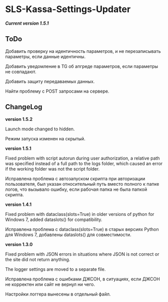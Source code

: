 # SLS-Kassa-Settings-Updater

**_Current version 1.5.1_**


## ToDo

Добавить проверку на идентичность параметров, и не перезаписывать параметры, если данные идентичны.

Добавить уведомление в TG об апгреде параметров, если параметры не совпадают.

Добавить защиту передаваемых данных.

Найти проблему с POST запросами на сервере.


## ChangeLog

**version 1.5.2**

Launch mode changed to hidden.

Режим запуска изменен на скрытый.


**version 1.5.1**

Fixed problem with script autorun during user authorization, a relative path was specified instead of a full 
path to the logs folder, which caused an error if the working folder was not the script folder.

Исправлена проблема с автозапуском скрипта при авторизации пользователя, был указан относительный путь вместо 
полного к папке логов, что вызывало ошибку, если рабочая папка не была папкой скрипта.


**version 1.4.1**

Fixed problem with dataclass(slots=True) in older versions of python for Windows 7, added dataslots() 
for compatibility.

Исправлена проблема с dataclass(slots=True) в старых версиях Python для Windows 7, добавлены dataslots() 
для совместимости.


**version 1.3.0**

Fixed problem with JSON errors in situations where JSON is not correct or the site did not return anything.

The logger settings are moved to a separate file.

Исправлена проблема с ошибками ДЖСОН, в ситуациях, если ДЖСОН не корректен или сайт не вернул ни чего.

Настройки логгера вынесены в отдельный файл.